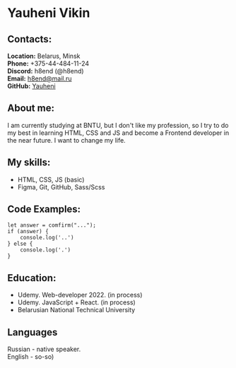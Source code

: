 # Yauheni Vikin 

## Contacts: 

**Location:** Belarus, Minsk\
**Phone:** +375-44-484-11-24\
**Discord:** h8end (@h8end)\
**Email:** h8end@mail.ru\
**GitHub:** [Yauheni](https://github.com/h8end)

## About me:

I am currently studying at BNTU, but I don't like my profession, so I try to do my best in learning HTML, CSS and JS and become a Frontend developer in the near future. I want to change my life.

## My skills:

* HTML, CSS, JS (basic)
* Figma, Git, GitHub, Sass/Scss

## Code Examples: 

```
let answer = comfirm("...");
if (answer) {
    console.log('..')
} else {
    console.log('.')
}
```

## Education:

* Udemy. Web-developer 2022. (in process)
* Udemy. JavaScript + React. (in process)
* Belarusian National Technical University

## Languages

Russian - native speaker.\
English - so-so)